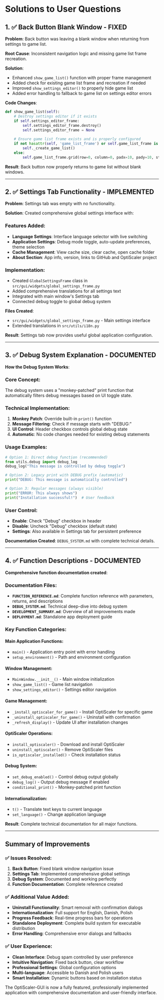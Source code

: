 # Solutions to User Questions

## 1. ✅ Back Button Blank Window - FIXED

**Problem**: Back button was leaving a blank window when returning from settings to game list.

**Root Cause**: Inconsistent navigation logic and missing game list frame recreation.

**Solution**: 
- Enhanced `show_game_list()` function with proper frame management
- Added check for existing game list frame and recreation if needed
- Improved `show_settings_editor()` to properly hide game list
- Added error handling to fallback to game list on settings editor errors

**Code Changes**:
```python
def show_game_list(self):
    # Destroy settings editor if it exists
    if self.settings_editor_frame:
        self.settings_editor_frame.destroy()
        self.settings_editor_frame = None
    
    # Ensure game list frame exists and is properly configured
    if not hasattr(self, 'game_list_frame') or self.game_list_frame is None:
        self._create_game_list()
    else:
        self.game_list_frame.grid(row=0, column=0, padx=10, pady=10, sticky="nsew")
```

**Result**: Back button now properly returns to game list without blank windows.

---

## 2. ✅ Settings Tab Functionality - IMPLEMENTED

**Problem**: Settings tab was empty with no functionality.

**Solution**: Created comprehensive global settings interface with:

### Features Added:
- **Language Settings**: Interface language selector with live switching
- **Application Settings**: Debug mode toggle, auto-update preferences, theme selection
- **Cache Management**: View cache size, clear cache, open cache folder
- **About Section**: App info, version, links to GitHub and OptiScaler project

### Implementation:
- Created `GlobalSettingsFrame` class in `src/gui/widgets/global_settings_frame.py`
- Added comprehensive translations for all settings text
- Integrated with main window's Settings tab
- Connected debug toggle to global debug system

**Files Created**:
- `src/gui/widgets/global_settings_frame.py` - Main settings interface
- Extended translations in `src/utils/i18n.py`

**Result**: Settings tab now provides useful global application configuration.

---

## 3. ✅ Debug System Explanation - DOCUMENTED

**How the Debug System Works**:

### Core Concept:
The debug system uses a "monkey-patched" print function that automatically filters debug messages based on UI toggle state.

### Technical Implementation:
1. **Monkey Patch**: Override built-in `print()` function
2. **Message Filtering**: Check if message starts with "DEBUG:"
3. **UI Control**: Header checkbox controls global debug state
4. **Automatic**: No code changes needed for existing debug statements

### Usage Examples:
```python
# Option 1: Direct debug function (recommended)
from utils.debug import debug_log
debug_log("This message is controlled by debug toggle")

# Option 2: Legacy print with DEBUG prefix (automatic)
print("DEBUG: This message is automatically controlled")

# Option 3: Regular messages (always visible)
print("ERROR: This always shows")
print("Installation successful!")  # User feedback
```

### User Control:
- **Enable**: Check "Debug" checkbox in header
- **Disable**: Uncheck "Debug" checkbox (default state)
- **Settings**: Also available in Settings tab for persistent preference

**Documentation Created**: `DEBUG_SYSTEM.md` with complete technical details.

---

## 4. ✅ Function Descriptions - DOCUMENTED

**Comprehensive function documentation created**:

### Documentation Files:
- **`FUNCTION_REFERENCE.md`**: Complete function reference with parameters, returns, and descriptions
- **`DEBUG_SYSTEM.md`**: Technical deep-dive into debug system
- **`DEVELOPMENT_SUMMARY.md`**: Overview of all improvements made
- **`DEPLOYMENT.md`**: Standalone app deployment guide

### Key Function Categories:

#### Main Application Functions:
- `main()` - Application entry point with error handling
- `setup_environment()` - Path and environment configuration

#### Window Management:
- `MainWindow.__init__()` - Main window initialization
- `show_game_list()` - Game list navigation
- `show_settings_editor()` - Settings editor navigation

#### Game Management:
- `_install_optiscaler_for_game()` - Install OptiScaler for specific game
- `_uninstall_optiscaler_for_game()` - Uninstall with confirmation
- `_refresh_display()` - Update UI after installation changes

#### OptiScaler Operations:
- `install_optiscaler()` - Download and install OptiScaler
- `uninstall_optiscaler()` - Remove OptiScaler files
- `is_optiscaler_installed()` - Check installation status

#### Debug System:
- `set_debug_enabled()` - Control debug output globally
- `debug_log()` - Output debug message if enabled
- `conditional_print()` - Monkey-patched print function

#### Internationalization:
- `t()` - Translate text keys to current language
- `set_language()` - Change application language

**Result**: Complete technical documentation for all major functions.

---

## Summary of Improvements

### ✅ Issues Resolved:
1. **Back Button**: Fixed blank window navigation issue
2. **Settings Tab**: Implemented comprehensive global settings
3. **Debug System**: Documented and working perfectly
4. **Function Documentation**: Complete reference created

### ✅ Additional Value Added:
- **Uninstall Functionality**: Smart removal with confirmation dialogs
- **Internationalization**: Full support for English, Danish, Polish
- **Progress Feedback**: Real-time progress bars for operations
- **Standalone Deployment**: Complete build system for executable distribution
- **Error Handling**: Comprehensive error dialogs and fallbacks

### ✅ User Experience:
- **Clean Interface**: Debug spam controlled by user preference
- **Intuitive Navigation**: Fixed back button, clear workflow
- **Professional Settings**: Global configuration options
- **Multi-language**: Accessible to Danish and Polish users
- **Smart Installation**: Dynamic buttons based on installation status

The OptiScaler-GUI is now a fully featured, professionally implemented application with comprehensive documentation and user-friendly interface.
